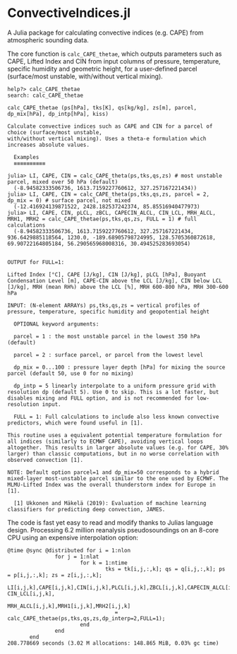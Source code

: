 # ConvectiveIndices.jl
A Julia package for calculating convective indices (e.g. CAPE) from atmospheric sounding data.

The core function is ```calc_CAPE_thetae```, which outputs parameters such as CAPE, Lifted Index and CIN from input columns of pressure, temperature, specific humidity and geometric height, for a user-defined parcel (surface/most unstable, with/without vertical mixing).

```
help?> calc_CAPE_thetae
search: calc_CAPE_thetae

calc_CAPE_thetae (ps[hPa], tks[K], qs[kg/kg], zs[m], parcel, dp_mix[hPa], dp_intp[hPa], kiss)

Calculate convective indices such as CAPE and CIN for a parcel of choice (surface/most unstable, 
with/without vertical mixing). Uses a theta-e formulation which increases absolute values.

  Examples
  ≡≡≡≡≡≡≡≡≡≡

julia> LI, CAPE, CIN = calc_CAPE_theta(ps,tks,qs,zs) # most unstable parcel, mixed over 50 hPa (default)
  (-8.94582333506736, 1613.7159227760612, 327.257167221434))
julia> LI, CAPE, CIN = calc_CAPE_theta(ps,tks,qs,zs, parcel = 2, dp_mix = 0) # surface parcel, not mixed
  (-12.416924139871522, 2428.182537242374, 85.85516940477973) 
julia> LI, CAPE, CIN, pLCL, zBCL, CAPECIN_ALCL, CIN_LCL, MRH_ALCL, MRH1, MRH2 = calc_CAPE_thetae(ps,tks,qs,zs, FULL = 1) # full calculations
  (-8.94582333506736, 1613.7159227760612, 327.257167221434, 936.6429885118564, 1230.0, -189.68905798724995, 128.5705360872618, 69.90722164805184, 56.290565968008316, 30.494525283693054)


OUTPUT for FULL=1:

Lifted Index [°C], CAPE [J/kg], CIN [J/kg], pLCL [hPa], Buoyant Condensation Level [m], CAPE-CIN above the LCL [J/kg], CIN below LCL [J/kg], MRH (mean RH%) above the LCL [%], MRH 600-800 hPa, MRH 300-600 hPa

INPUT: (N-element ARRAYs) ps,tks,qs,zs = vertical profiles of pressure, temperature, specific humidity and geopotential height

  OPTIONAL keyword arguments:

  parcel = 1 : the most unstable parcel in the lowest 350 hPa (default)

  parcel = 2 : surface parcel, or parcel from the lowest level

  dp_mix = 0...100 : pressure layer depth [hPa] for mixing the source parcel (default 50, use 0 for no mixing)

  dp_intp = 5 linearly interpolate to a uniform pressure grid with resolution dp (default 5). Use 0 to skip. This is a lot faster, but disables mixing and FULL option, and is not recommended for low-resolution input.

  FULL = 1: Full calculations to include also less known convective predictors, which were found useful in [1].

This routine uses a equivalent potential temperature formulation for all indices (similarly to ECMWF CAPE), avoiding vertical loops altogether. This results in larger absolute values (e.g. for CAPE, 30% larger) than classic computations, but in no worse correlation with observed convection [1].

NOTE: Default option parcel=1 and dp_mix=50 corresponds to a hybrid mixed-layer most-unstable parcel similar to the one used by ECMWF. The MLMU-Lifted Index was the overall thunderstorm index for Europe in [1].

  [1] Ukkonen and Mäkelä (2019): Evaluation of machine learning classifiers for predicting deep convection, JAMES.
```

The code is fast yet easy to read and modify thanks to Julias language design. 
Processing 6.2 million reanalysis pseudosoundings on an 8-core CPU using an expensive interpolation option:

```
@time @sync @distributed for i = 1:nlon
               for j = 1:nlat
                       for k = 1:ntime
                               tks = tk[i,j,:,k]; qs = q[i,j,:,k]; ps = p[i,j,:,k]; zs = z[i,j,:,k];
                                LI[i,j,k],CAPE[i,j,k],CIN[i,j,k],PLCL[i,j,k],ZBCL[i,j,k],CAPECIN_ALCL[i,j,k], CIN_LCL[i,j,k],
                                MRH_ALCL[i,j,k],MRH1[i,j,k],MRH2[i,j,k]  
                                  = calc_CAPE_thetae(ps,tks,qs,zs,dp_interp=2,FULL=1);
                       end
               end
       end
208.778669 seconds (3.02 M allocations: 148.865 MiB, 0.03% gc time)
```
